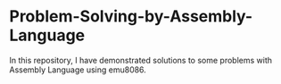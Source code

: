# Problem-Solving-by-Assembly-Language
In this repository, I have demonstrated solutions to some problems with Assembly Language using emu8086.
